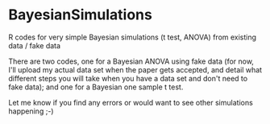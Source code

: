 # BayesianSimulations
R codes for very simple Bayesian simulations (t test, ANOVA) from existing data / fake data

There are two codes, one for a Bayesian ANOVA using fake data (for now, I'll upload my actual data set when the paper gets accepted, and detail what different steps you will take when you have a data set and don't need to fake data); and one for a Bayesian one sample t test. 

Let me know if you find any errors or would want to see other simulations happening ;-)


